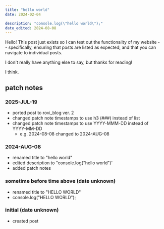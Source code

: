 ```yaml
---
title: "hello world"
date: 2024-02-04

description: "console.log(\"hello world\");"
date_edited: 2024-08-08
---
```


Hello! This post just exists so I can test out the functionality of my website -- specifically, ensuring that posts are listed as expected, and that you can navigate to individual posts.

I don't really have anything else to say, but thanks for reading!

I think.

## patch notes

### 2025-JUL-19

- ported post to rovi_blog ver. 2
- changed patch note timestamps to use h3 (###) instead of list
- changed patch note timestamps to use YYYY-MMM-DD instead of YYYY-MM-DD
	- e.g. 2024-08-08 changed to 2024-AUG-08

### 2024-AUG-08

- renamed title to "hello world"
- edited description to "console.log("hello world")'
- added patch notes

### sometime before time above (date unknown)

- renamed title to "HELLO WORLD"
- console.log("HELLO WORLD");

### initial (date unknown)

- created post
